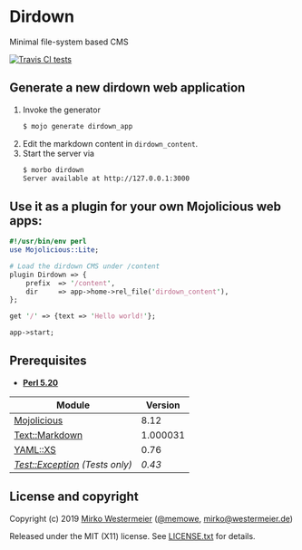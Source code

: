 Dirdown
=======

Minimal file-system based CMS

[![Travis CI tests](https://travis-ci.org/memowe/dirdown.svg?branch=master)](https://travis-ci.org/memowe/dirdown)

## Generate a new dirdown web application

1. Invoke the generator
    ```bash
    $ mojo generate dirdown_app
    ```
2. Edit the markdown content in `dirdown_content`.
3. Start the server via
    ```bash
    $ morbo dirdown
    Server available at http://127.0.0.1:3000
    ```

## Use it as a plugin for your own Mojolicious web apps:

```perl
#!/usr/bin/env perl
use Mojolicious::Lite;

# Load the dirdown CMS under /content
plugin Dirdown => {
    prefix  => '/content',
    dir     => app->home->rel_file('dirdown_content'),
};

get '/' => {text => 'Hello world!'};

app->start;
```

Prerequisites
-------------

- **[Perl 5.20][perl]**

| Module                                    | Version   |
|-------------------------------------------|-----------|
| [Mojolicious][mojo]                       |  8.12     |
| [Text::Markdown][tmd]                     |  1.000031 |
| [YAML::XS][yml]                           |  0.76     |
| *[Test::Exception][teex] (Tests only)*    | *0.43*    |

[perl]: https://www.perl.org/get.html
[mojo]: https://metacpan.org/pod/Mojolicious
[tmd]: https://metacpan.org/pod/Text::Markdown
[yml]: https://metacpan.org/pod/YAML::XS
[teex]: https://metacpan.org/pod/Test::Exception

License and copyright
---------------------

Copyright (c) 2019 [Mirko Westermeier][mirko] ([\@memowe][mgh], [mirko@westermeier.de][mmail])

Released under the MIT (X11) license. See [LICENSE.txt][mit] for details.

[mirko]: http://mirko.westermeier.de
[mgh]: https://github.com/memowe
[mmail]: mailto:mirko@westermeier.de
[mit]: LICENSE.txt
